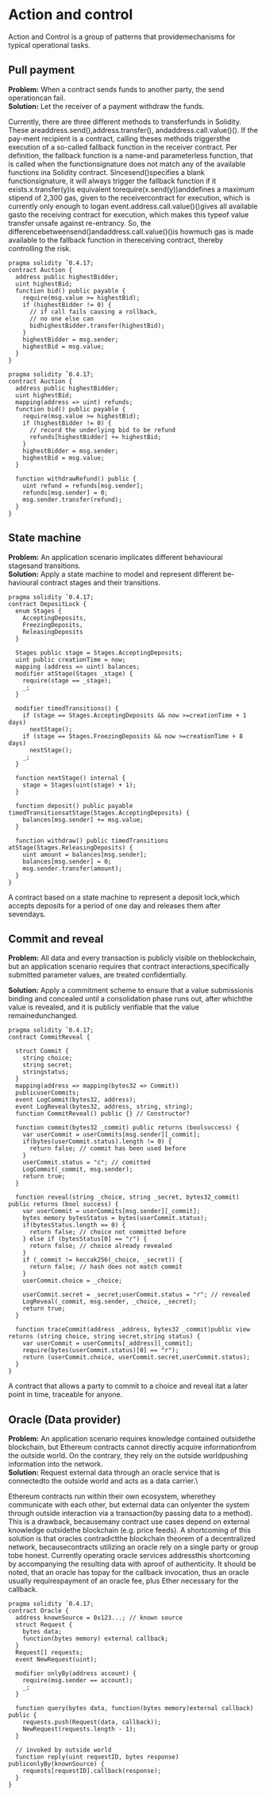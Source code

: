 # Action and control 

Action  and  Control  is  a  group  of  patterns  that  providemechanisms for typical operational tasks.

## Pull payment

**Problem:** When a contract sends funds to another party, the send operationcan fail.\
**Solution:** Let the receiver of a payment withdraw the funds.

Currently,  there  are  three  different  methods  to  transferfunds  in  Solidity.  These  areaddress.send(),address.transfer(),  andaddress.call.value()().  If  the  pay-ment  recipient  is  a  contract,  calling  theses  methods  triggersthe  execution  of  a  so-called  fallback  function  in  the  receiver contract.  Per  definition,  the  fallback  function  is  a  name-and  parameterless  function,  that  is  called  when  the  functionsignature  does  not  match  any  of  the  available  functions  ina  Solidity  contract.  Sincesend()specifies  a  blank  functionsignature, it will always trigger the fallback function if it exists.x.transfer(y)is equivalent torequire(x.send(y))anddefines a maximum stipend of 2,300 gas, given to the receivercontract for execution, which is currently only enough to logan event.address.call.value()()gives all available gasto the receiving contract for execution, which makes this typeof value transfer unsafe against re-entrancy. So, the differencebetweensend()andaddress.call.value()()is  howmuch  gas  is  made  available  to  the  fallback  function  in  thereceiving contract, thereby controlling the risk.

```solidity
pragma solidity ˆ0.4.17;
contract Auction {
  address public highestBidder;
  uint highestBid;
  function bid() public payable {
    require(msg.value >= highestBid);
    if (highestBidder != 0) {
      // if call fails causing a rollback,
      // no one else can 
      bidhighestBidder.transfer(highestBid);
    }
    highestBidder = msg.sender;
    highestBid = msg.value;
  }
}
```

```solidity
pragma solidity ˆ0.4.17;
contract Auction {
  address public highestBidder;
  uint highestBid;
  mapping(address => uint) refunds;
  function bid() public payable {
    require(msg.value >= highestBid);
    if (highestBidder != 0) {
      // record the underlying bid to be refund
      refunds[highestBidder] += highestBid;
    }
    highestBidder = msg.sender;
    highestBid = msg.value;
  }
  
  function withdrawRefund() public {
    uint refund = refunds[msg.sender];
    refunds[msg.sender] = 0;
    msg.sender.transfer(refund);
  }
}
```

## State machine

**Problem:** An application scenario implicates different behavioural stagesand transitions.\
**Solution:** Apply  a  state  machine  to  model  and  represent  different  be-havioural contract stages and their transitions.

```solidity
pragma solidity ˆ0.4.17;
contract DepositLock {
  enum Stages {
    AcceptingDeposits,
    FreezingDeposits,
    ReleasingDeposits
  }

  Stages public stage = Stages.AcceptingDeposits;
  uint public creationTime = now;
  mapping (address => uint) balances;
  modifier atStage(Stages _stage) {
    require(stage == _stage);
    _;
  }

  modifier timedTransitions() {
    if (stage == Stages.AcceptingDeposits && now >=creationTime + 1 days)
      nextStage();
    if (stage == Stages.FreezingDeposits && now >=creationTime + 8 days)
      nextStage();
    _;
  }

  function nextStage() internal {
    stage = Stages(uint(stage) + 1);
  }

  function deposit() public payable timedTransitionsatStage(Stages.AcceptingDeposits) {
    balances[msg.sender] += msg.value;
  }

  function withdraw() public timedTransitions atStage(Stages.ReleasingDeposits) {
    uint amount = balances[msg.sender];
    balances[msg.sender] = 0;
    msg.sender.transfer(amount);
  }
}
```
A contract  based  on  a  state  machine  to  represent  a  deposit  lock,which accepts deposits for a period of one day and releases them after sevendays.

## Commit and reveal

**Problem:** All   data   and   every   transaction   is   publicly   visible   on   theblockchain, but an application scenario requires that contract interactions,specifically submitted parameter values, are treated confidentially.

**Solution:** Apply a commitment scheme to ensure that a value submissionis binding and concealed until a consolidation phase runs out, after whichthe value is revealed, and it is publicly verifiable that the value remainedunchanged.

```solidity
pragma solidity ˆ0.4.17;
contract CommitReveal {

  struct Commit {
    string choice; 
    string secret; 
    stringstatus;
  }
  mapping(address => mapping(bytes32 => Commit)) 
  publicuserCommits;
  event LogCommit(bytes32, address);
  event LogReveal(bytes32, address, string, string);
  function CommitReveal() public {} // Constructor?

  function commit(bytes32 _commit) public returns (boolsuccess) {
    var userCommit = userCommits[msg.sender][_commit];
    if(bytes(userCommit.status).length != 0) {
      return false; // commit has been used before
    }
    userCommit.status = "c"; // comitted
    LogCommit(_commit, msg.sender);
    return true;
  }
  
  function reveal(string _choice, string _secret, bytes32_commit) public returns (bool success) {
    var userCommit = userCommits[msg.sender][_commit];
    bytes memory bytesStatus = bytes(userCommit.status);
    if(bytesStatus.length == 0) {
      return false; // choice not committed before
    } else if (bytesStatus[0] == "r") {
      return false; // choice already revealed
    }
    if (_commit != keccak256(_choice, _secret)) {
      return false; // hash does not match commit
    }
    userCommit.choice = _choice;
    
    userCommit.secret = _secret;userCommit.status = "r"; // revealed
    LogReveal(_commit, msg.sender, _choice, _secret);
    return true;
  }
  
  function traceCommit(address _address, bytes32 _commit)public view returns (string choice, string secret,string status) {
    var userCommit = userCommits[_address][_commit];
    require(bytes(userCommit.status)[0] == "r");
    return (userCommit.choice, userCommit.secret,userCommit.status);
  }
}
```
A contract that allows a party to commit to a choice and reveal itat a later point in time, traceable for anyone.

## Oracle (Data provider)

**Problem:** An  application  scenario  requires  knowledge  contained  outsidethe blockchain, but Ethereum contracts cannot directly acquire informationfrom  the  outside  world.  On  the  contrary,  they  rely  on  the  outside  worldpushing information into the network.\
**Solution:** Request external data through an oracle service that is connectedto the outside world and acts as a data carrier.\

Ethereum contracts run within their own ecosystem, wherethey communicate with each other, but external data can onlyenter the system through outside interaction via a transaction(by  passing  data  to  a  method).  This  is  a  drawback,  becausemany contract use cases depend on external knowledge outsidethe  blockchain  (e.g.  price  feeds).
A  shortcoming  of  this  solution  is  that  oracles  contradictthe  blockchain  theorem  of  a  decentralized  network,  becausecontracts utilizing an oracle rely on a single party or group tobe honest. Currently operating oracle services addressthis  shortcoming  by  accompanying  the  resulting  data  with  aproof of authenticity. It should be noted, that an oracle has topay for the callback invocation, thus an oracle usually requirespayment of an oracle fee, plus Ether necessary for the callback.

```solidity
pragma solidity ˆ0.4.17;
contract Oracle {
  address knownSource = 0x123...; // known source
  struct Request {
    bytes data;
    function(bytes memory) external callback;
  }
  Request[] requests;
  event NewRequest(uint);
  
  modifier onlyBy(address account) {
    require(msg.sender == account);
    _;
  }
  
  function query(bytes data, function(bytes memory)external callback) public {
    requests.push(Request(data, callback));
    NewRequest(requests.length - 1);
  }
  
  // invoked by outside world
  function reply(uint requestID, bytes response) publiconlyBy(knownSource) {
    requests[requestID].callback(response);
  }
}
```